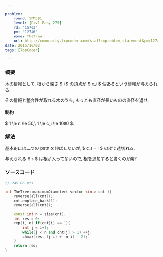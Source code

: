 ```yaml
---

problem:
    round: SRM591
    level: [Div1 Easy 275]
    rd: "15703"
    pm: "12746"
    name: TheTree
    url: http://community.topcoder.com/stat?c=problem_statement&pm=12746&rd=15703
date: 2015/10/02
tags: [TopCoder]

---
```


### 概要

木の情報として, 根から深さ $ i $ の頂点が $ c_i $ 個あるという情報が与えられる.

その情報と整合性が取れる木のうち, もっとも直径が長いものの直径を返せ.


#### 制約

$ 1 \le n \le 50,\ 1 \le c_i \le 1000 $.

### 解法

基本的には二つの path を伸ばしたいが, $ c_i = 1 $ の所で途切れる.

与えられる $ c $ は根が入ってないので, 根を追加すると書くのが楽?


### ソースコード

~~~ cpp
// 246.06 pts

int TheTree::maximumDiameter( vector <int> cnt ){
    reverse(all(cnt));
    cnt.emplace_back(1);
    reverse(all(cnt));

    const int n = size(cnt);
    int res = 0;
    rep(i, n) if(cnt[i] == 1){
        int j = i+1;
        while(j < n and cnt[j] > 1) ++j;
        chmax(res, (j-i) + (n-i) - 2);
    }
    return res;
}
~~~

